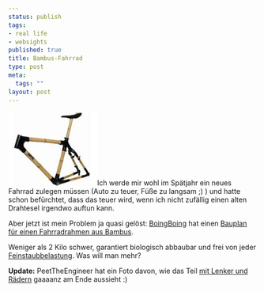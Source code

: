 ```yaml
--- 
status: publish
tags: 
- real life
- websights
published: true
title: Bambus-Fahrrad
type: post
meta: 
  tags: ""
layout: post
---
```

<img src='/media/wp/thumb-050429bambooframe.jpg' alt='Bambus-Fahrradrahmen, von boingboing.net' class="alignright" />Ich werde mir wohl im Spätjahr ein neues Fahrrad zulegen müssen (Auto zu teuer, Füße zu langsam ;) ) und hatte schon befürchtet, dass das teuer wird, wenn ich nicht zufällig einen alten Drahtesel irgendwo auftun kann.

Aber jetzt ist mein Problem ja quasi gelöst: <a href="http://www.boingboing.net/">BoingBoing</a> hat einen <a href="http://www.boingboing.net/2005/04/28/howto_build_a_bikefr.html">Bauplan für einen Fahrradrahmen aus Bambus</a>.

Weniger als 2 Kilo schwer, garantiert biologisch abbaubar und frei von jeder <a href="http://fredericiana.de/archives/2005/03/31/feinstaubbelastung/">Feinstaubbelastung</a>. Was will man mehr?

<strong>Update:</strong> PeetTheEngineer hat ein Foto davon, wie das Teil <a href="http://www.egghof.com/weblog/2005/04/bambus-velo-ein-slovake-aus-bratislava.html">mit Lenker und Rädern</a> gaaaanz am Ende aussieht :)
